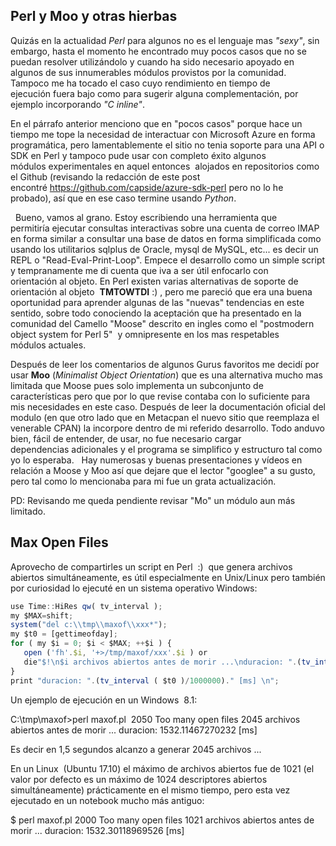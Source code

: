 ## Perl y Moo y otras hierbas

Quizás en la actualidad *Perl* para algunos no es el lenguaje mas *"sexy"*, sin embargo, hasta el momento he encontrado muy pocos casos que no se puedan resolver utilizándolo y cuando ha sido necesario apoyado en algunos de sus innumerables módulos provistos por la comunidad. Tampoco me ha tocado el caso cuyo rendimiento en tiempo de ejecución fuera bajo como para sugerir alguna complementación, por ejemplo incorporando _"C inline"_.

En el párrafo anterior menciono que en "pocos casos" porque hace un tiempo me tope la necesidad de interactuar con Microsoft Azure en forma programática, pero lamentablemente el sitio no tenia soporte para una API o SDK en Perl y tampoco pude usar con completo éxito algunos módulos experimentales en aquel entonces  alojados en repositorios como el Github (revisando la redacción de este post encontré https://github.com/capside/azure-sdk-perl pero no lo he probado), así que en ese caso termine usando *Python*.

 
Bueno, vamos al grano. Estoy escribiendo una herramienta que permitiría ejecutar consultas interactivas sobre una cuenta de correo IMAP en forma similar a consultar una base de datos en forma simplificada como usando los utilitarios sqlplus de Oracle, mysql de MySQL, etc... es decir un REPL o "Read-Eval-Print-Loop". Empece el desarrollo como un simple script y tempranamente me di cuenta que iva a ser útil enfocarlo con orientación al objeto. En Perl existen varias alternativas de soporte de orientación al objeto  __TMTOWTDI__ :) , pero me pareció que era una buena oportunidad para aprender algunas de las "nuevas" tendencias en este sentido, sobre todo conociendo la aceptación que ha presentado en la comunidad del Camello "Moose" descrito en ingles como el "postmodern object system for Perl 5"  y omnipresente en los mas respetables módulos actuales.

Después de leer los comentarios de algunos Gurus favoritos me decidí por usar **Moo** (*Minimalist Object Orientation*) que es una alternativa mucho mas limitada que Moose pues solo implementa un subconjunto de características pero que por lo que revise contaba con lo suficiente para mis necesidades en este caso. Después de leer la documentación oficial del modulo (en que otro lado que en Metacpan el nuevo sitio que reemplaza el venerable CPAN) la incorpore dentro de mi referido desarrollo. Todo anduvo bien, fácil de entender, de usar, no fue necesario cargar dependencias adicionales y el programa se simplifico y estructuro tal como yo lo esperaba.
 
Hay numerosas y buenas presentaciones y vídeos en relación a Moose y Moo así que dejare que el lector "googlee" a su gusto, pero tal como lo mencionaba para mi fue un grata actualización. 


PD: Revisando me queda pendiente revisar "Mo" un módulo aun más limitado.

## Max Open Files

Aprovecho de compartirles un script en Perl  :)  que genera archivos abiertos simultáneamente, es útil especialmente en Unix/Linux pero también por curiosidad lo ejecuté en un sistema operativo Windows:

```javascript
use Time::HiRes qw( tv_interval );
my $MAX=shift;
system("del c:\\tmp\\maxof\\xxx*");
my $t0 = [gettimeofday];
for ( my $i = 0; $i < $MAX; ++$i ) {
   open ('fh'.$i, '+>/tmp/maxof/xxx'.$i ) or
   die"$!\n$i archivos abiertos antes de morir ...\nduracion: ".(tv_interval ( $t0 )/1000000)." [ms] \n";
}
print "duracion: ".(tv_interval ( $t0 )/1000000)." [ms] \n";
```

Un ejemplo de ejecución en un Windows  8.1:

C:\tmp\maxof>perl maxof.pl  2050
Too many open files
2045 archivos abiertos antes de morir ...
duracion: 1532.11467270232 [ms]

Es decir en 1,5 segundos alcanzo a generar 2045 archivos ...

En un Linux  (Ubuntu 17.10) el máximo de archivos abiertos fue de 1021 (el valor por defecto es un máximo de 1024 descriptores abiertos simultáneamente) prácticamente en el mismo tiempo, pero esta vez ejecutado en un notebook mucho más antiguo:

$ perl maxof.pl 2000
Too many open files
1021 archivos abiertos antes de morir ...
duracion: 1532.30118969526 [ms]
